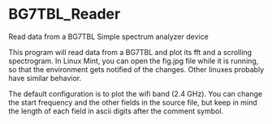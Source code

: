 # BG7TBL_Reader
Read data from a BG7TBL Simple spectrum analyzer device

This program will read data from a BG7TBL and plot its fft and a scrolling spectrogram. In Linux Mint, you can open the fig.jpg file while it is running, so that the environment gets notified of the changes. Other linuxes probably have similar behavior. 

The default configuration is to plot the wifi band (2.4 GHz). You can change the start frequency and the other fields in the source file, but keep in mind the length of each field in ascii digits after the comment symbol.
